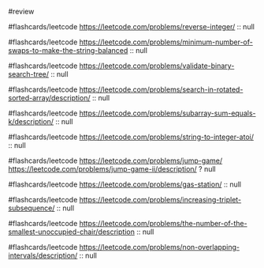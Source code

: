 #review

#flashcards/leetcode 
https://leetcode.com/problems/reverse-integer/ :: null
<!--SR:!2024-10-19,8,250-->

#flashcards/leetcode 
https://leetcode.com/problems/minimum-number-of-swaps-to-make-the-string-balanced :: null
<!--SR:!2024-10-19,8,250-->

#flashcards/leetcode 
https://leetcode.com/problems/validate-binary-search-tree/ :: null
<!--SR:!2024-10-14,2,250-->

#flashcards/leetcode 
https://leetcode.com/problems/search-in-rotated-sorted-array/description/ :: null
<!--SR:!2024-10-13,2,232-->

#flashcards/leetcode 
https://leetcode.com/problems/subarray-sum-equals-k/description/ :: null
<!--SR:!2024-10-14,2,252-->

#flashcards/leetcode 
https://leetcode.com/problems/string-to-integer-atoi/ :: null
<!--SR:!2024-10-13,4,274-->

#flashcards/leetcode
https://leetcode.com/problems/jump-game/ 
https://leetcode.com/problems/jump-game-ii/description/
?
null
<!--SR:!2024-10-13,4,275-->

#flashcards/leetcode
https://leetcode.com/problems/gas-station/ :: null
<!--SR:!2024-10-13,4,276-->

#flashcards/leetcode 
https://leetcode.com/problems/increasing-triplet-subsequence/ :: null
<!--SR:!2024-10-14,2,238-->

#flashcards/leetcode 
https://leetcode.com/problems/the-number-of-the-smallest-unoccupied-chair/description :: null
<!--SR:!2024-10-14,3,256-->

#flashcards/leetcode 
https://leetcode.com/problems/non-overlapping-intervals/description/ :: null
<!--SR:!2024-10-15,3,254-->

